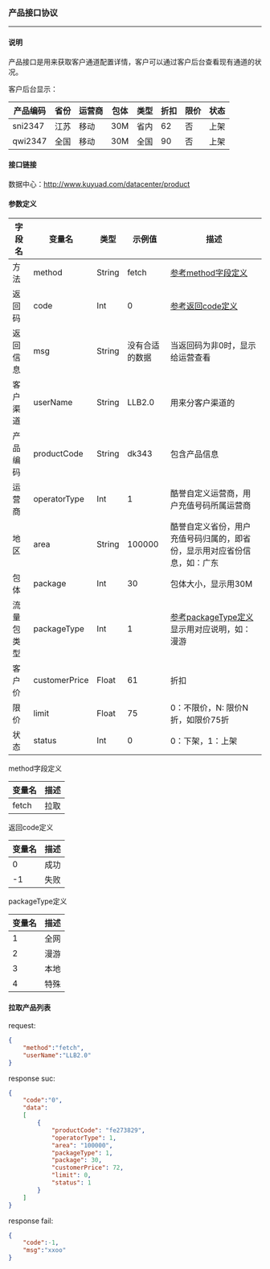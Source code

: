 ### 产品接口协议

***

#### 说明

产品接口是用来获取客户通道配置详情，客户可以通过客户后台查看现有通道的状况。

客户后台显示：

| 产品编码 | 省份 | 运营商 | 包体 | 类型 | 折扣 | 限价 | 状态 |
| ------- | --- | ---- | --- | --- | --- | --- | --- |
| sni2347 | 江苏 | 移动 | 30M | 省内 | 62 | 否 | 上架 |
| qwi2347 | 全国 | 移动 | 30M | 全国 | 90 | 否 | 上架 |

#### 接口链接

数据中心：http://www.kuyuad.com/datacenter/product

#### 参数定义

|  字段名  |  变量名  |  类型  |  示例值  |  描述  |
|---------|----------|-------|-------|-------|
|  方法  |  method  |  String  |  fetch  |  [参考method字段定义](#jumpmethod)  |
|  返回码  |  code  | Int    | 0       | [参考返回code定义](#jumpcode) |
| 返回信息 | msg     | String | 没有合适的数据 | 当返回码为非0时，显示给运营查看 |
|  客户渠道  |  userName  | String | LLB2.0  |  用来分客户渠道的  |
| 产品编码 | productCode |  String  | dk343 | 包含产品信息 |
| 运营商 | operatorType |  Int  | 1 | 酷誉自定义运营商，用户充值号码所属运营商 |
| 地区 | area |  String  | 100000 | 酷誉自定义省份，用户充值号码归属的，即省份，显示用对应省份信息，如：广东 |
| 包体  |  package  |  Int  | 30 | 包体大小，显示用30M |
| 流量包类型  |  packageType  |  Int  | 1 | [参考packageType定义](#jumppackagetype)  显示用对应说明，如：漫游 |
| 客户价  |  customerPrice  |  Float  | 61 | 折扣 |
| 限价  |  limit  |  Float  | 75 | 0：不限价，N: 限价N折，如限价75折 |
| 状态  |  status  |  Int  | 0 | 0：下架，1：上架 |

<span id="jumpmethod">method字段定义</span>

| 变量名	  | 描述                              |
| ------- | --------------------------------- |
| fetch	  | 拉取                              |

<span id="jumpcode">返回code定义</span>

| 变量名	| 描述       |
| ----- | ---------- |
| 0	    | 成功       |
| -1	  | 失败       |

<span id="jumppackagetype">packageType定义</span>

| 变量名	| 描述       |
| ----- | ---------- |
| 1	    | 全网       |
| 2	    | 漫游      |
| 3	    | 本地      |
| 4	    | 特殊      |

#### 拉取产品列表

request:
```json
{
    "method":"fetch",
    "userName":"LLB2.0"
}
```
response suc:
```json
{
    "code":"0",
    "data":
    [
        {
            "productCode": "fe273829",
            "operatorType": 1,
            "area": "100000",
            "packageType": 1,
            "package": 30,            
            "customerPrice": 72,
            "limit": 0,
            "status": 1
        }
    ]
}
```
response fail:
```json
{
    "code":-1,
    "msg":"xxoo"
}
```
